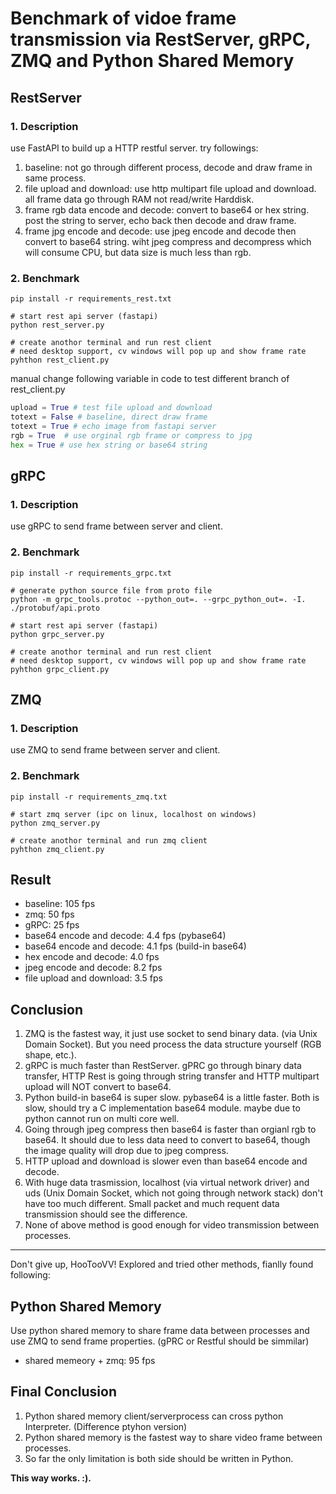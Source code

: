 # Benchmark of vidoe frame transmission via RestServer, gRPC, ZMQ and Python Shared Memory

## RestServer

### 1. Description

use FastAPI to build up a HTTP restful server. try followings:

1. baseline: not go through different process, decode and draw frame in same process.
2. file upload and download: use http multipart file upload and download. all frame data go through RAM not read/write Harddisk.
3. frame rgb data encode and decode: convert to base64 or hex string. post the string to server, echo back then decode and draw frame.
4. frame jpg encode and decode: use jpeg encode and decode then convert to base64 string. wiht jpeg compress and decompress which will consume CPU, but data size is much less than rgb.

### 2. Benchmark

```shell
pip install -r requirements_rest.txt

# start rest api server (fastapi)
python rest_server.py

# create anothor terminal and run rest client
# need desktop support, cv windows will pop up and show frame rate
pyhthon rest_client.py
```

manual change following variable in code to test different branch of rest_client.py

```python
upload = True # test file upload and download
totext = False # baseline, direct draw frame
totext = True # echo image from fastapi server
rgb = True  # use orginal rgb frame or compress to jpg
hex = True # use hex string or base64 string
```

## gRPC

### 1. Description

use gRPC to send frame between server and client.

### 2. Benchmark

```shell
pip install -r requirements_grpc.txt

# generate python source file from proto file
python -m grpc_tools.protoc --python_out=. --grpc_python_out=. -I. ./protobuf/api.proto

# start rest api server (fastapi)
python grpc_server.py

# create anothor terminal and run rest client
# need desktop support, cv windows will pop up and show frame rate
pyhthon grpc_client.py

```

## ZMQ

### 1. Description

use ZMQ to send frame between server and client.

### 2. Benchmark

```shell
pip install -r requirements_zmq.txt

# start zmq server (ipc on linux, localhost on windows)
python zmq_server.py

# create anothor terminal and run zmq client
pyhthon zmq_client.py
```

## Result

* baseline: 105 fps
* zmq: 50 fps
* gRPC: 25 fps
* base64 encode and decode: 4.4 fps (pybase64)
* base64 encode and decode: 4.1 fps (build-in base64)
* hex encode and decode: 4.0 fps
* jpeg encode and decode: 8.2 fps
* file upload and download: 3.5 fps

## Conclusion

1. ZMQ is the fastest way, it just use socket to send binary data. (via Unix Domain Socket). But you need process the data structure yourself (RGB shape, etc.).
2. gRPC is much faster than RestServer. gPRC go through binary data transfer, HTTP Rest is going through string transfer and HTTP multipart upload will NOT convert to base64.
3. Python build-in base64 is super slow. pybase64 is a little faster. Both is slow, should try a C implementation base64 module. maybe due to python cannot run on multi core well.
4. Going through jpeg compress then base64 is faster than orgianl rgb to base64. It should due to less data need to convert to base64, though the image quality will drop due to jpeg compress.
5. HTTP upload and download is slower even than base64 encode and decode.
6. With huge data trasmission, localhost (via virtual network driver) and uds (Unix Domain Socket, which not going through network stack) don't have too much different. Small packet and much requent data transmission should see the difference.
7. None of above method is good enough for video transmission between processes.


------------------------------------

Don't give up, HooTooVV! Explored and tried other methods, fianlly found following:

## Python Shared Memory

Use python shared memory to share frame data between processes and use ZMQ to send frame properties. (gPRC or Restful should be simmilar)

* shared memeory + zmq: 95 fps

## Final Conclusion

1. Python shared memory client/serverprocess can cross python Interpreter. (Difference ptyhon version)
2. Python shared memory is the fastest way to share video frame between processes.
3. So far the only limitation is both side should be written in Python.

**This way works. :).**
